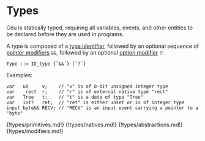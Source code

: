 # Types

Céu is statically typed, requiring all variables, events, and other entities to
be declared before they are used in programs.

A type is composed of a [type identifier](../lexical_rules/#identifiers),
followed by an optional sequence of [pointer modifiers](#pointer) `&&`,
followed by an optional [option modifier](#option) `?`:

```
Type ::= ID_type {`&&´} [`?´]
```

Examples:

```ceu
var   u8     v;    // "v" is of 8-bit unsigned integer type
var   _rect  r;    // "r" is of external native type "rect"
var   Tree   t;    // "t" is a data of type "Tree"
var   int?   ret;  // "ret" is either unset or is of integer type
input byte&& RECV; // "RECV" is an input event carrying a pointer to a "byte"
```

{!types/primitives.md!}
{!types/natives.md!}
{!types/abstractions.md!}
{!types/modifiers.md!}
